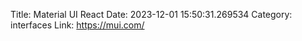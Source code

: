 Title: Material UI React
Date: 2023-12-01 15:50:31.269534
Category: interfaces
Link: https://mui.com/
